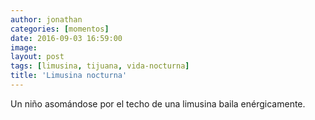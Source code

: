 ```yaml
---
author: jonathan
categories: [momentos]
date: 2016-09-03 16:59:00
image: 
layout: post
tags: [limusina, tijuana, vida-nocturna]
title: 'Limusina nocturna'
---
```


Un niño asomándose por el techo de una limusina baila enérgicamente.
